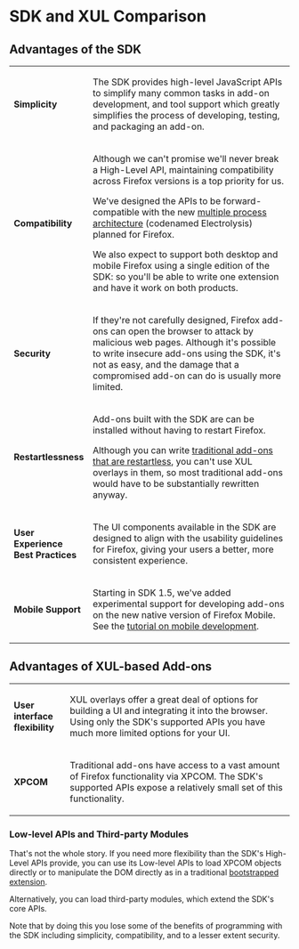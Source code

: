 <!-- This Source Code Form is subject to the terms of the Mozilla Public
   - License, v. 2.0. If a copy of the MPL was not distributed with this
   - file, You can obtain one at http://mozilla.org/MPL/2.0/. -->


# SDK and XUL Comparison #

## Advantages of the SDK ##

<table>
<colgroup>
<col width="20%">
<col width="80%">
</colgroup>

<tr>
<td> <strong><a name="simplicity">Simplicity</a></strong></td>
<td><p>The SDK provides high-level JavaScript APIs to simplify many
common tasks in add-on development, and tool support which greatly simplifies
the process of developing, testing, and packaging an add-on.</p>
</td>
</tr>

<tr>
<td> <strong><a name="compatibility">Compatibility</a></strong></td>

<td><p>Although we can't promise we'll never break a High-Level API,
maintaining compatibility across Firefox versions is a top priority for us.</p>
<p>We've designed the APIs to be forward-compatible with the new
<a href="https://wiki.mozilla.org/Electrolysis/Firefox">multiple process architecture</a>
(codenamed Electrolysis) planned for Firefox.</p>
<p>We also expect to support both desktop and mobile Firefox using a single
edition of the SDK: so you'll be able to write one extension and have it work
on both products.</p></td>
</tr>

<tr>
<td> <strong><a name="security">Security</a></strong></td>
<td><p>If they're not carefully designed, Firefox add-ons can open the browser
to attack by malicious web pages. Although it's possible to write insecure
add-ons using the SDK, it's not as easy, and the damage that a compromised
add-on can do is usually more limited.</p></td>
</tr>

<tr>
<td> <strong><a name="restartlessness">Restartlessness</a></strong></td>
<td><p>Add-ons built with the SDK are can be installed without having
to restart Firefox.</p>
<p>Although you can write
<a href="https://developer.mozilla.org/en/Extensions/Bootstrapped_extensions">
traditional add-ons that are restartless</a>, you can't use XUL overlays in
them, so most traditional add-ons would have to be substantially rewritten
anyway.</p></td>
</tr>

<tr>
<td> <strong><a name="ux_best_practice">User Experience Best Practices</a></strong></td>
<td><p>The UI components available in the SDK are designed to align with the usability
guidelines for Firefox, giving your users a better, more consistent experience.</p></td>
</tr>

<tr>
<td> <strong><a name="mobile_support">Mobile Support</a></strong></td>
<td><p>Starting in SDK 1.5, we've added experimental support for developing
add-ons on the new native version of Firefox Mobile. See the
<a href="dev-guide/tutorials/mobile.html">tutorial on mobile development<a>.</p></td>
</tr>

</table>

## Advantages of XUL-based Add-ons ##

<table>
<colgroup>
<col width="20%">
<col width="80%">
</colgroup>
<tr>
<td><strong><a name="ui_flexibility">User interface flexibility</a></strong></td>
<td><p>XUL overlays offer a great deal of options for building a UI and
integrating it into the browser. Using only the SDK's supported APIs you have
much more limited options for your UI.</p></td>
</tr>

<tr>
<td><strong><a name="xpcom_access">XPCOM</a></strong></td>
<td><p>Traditional add-ons have access to a vast amount of Firefox
functionality via XPCOM. The SDK's supported APIs expose a relatively
small set of this functionality.</p></td>
</tr>

</table>

### Low-level APIs and Third-party Modules ###

That's not the whole story. If you need more flexibility than the SDK's
High-Level APIs provide, you can use its Low-level APIs to load
XPCOM objects directly or to manipulate the DOM directly as in a
traditional
<a href="https://developer.mozilla.org/en/Extensions/Bootstrapped_extensions">bootstrapped extension</a>.

Alternatively, you can load third-party modules, which extend the SDK's
core APIs.

Note that by doing this you lose some of the benefits of programming
with the SDK including simplicity, compatibility, and to a lesser extent
security.
